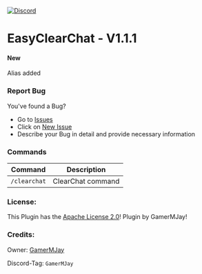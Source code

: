 
[![Discord](https://img.shields.io/badge/chat-on%20discord-7289da.svg)](https://discord.gg/RuF5gxRNfQ)
# EasyClearChat - V1.1.1

#### New
Alias added

### Report Bug
You've found a Bug?
- Go to [Issues](https://github.com/GamerMJay/EasyClearChat/issues)
- Click on [New Issue](https://github.com/GamerMJay/EasyClearChat/issues/new/choose)
- Describe your Bug in detail and provide necessary information

### Commands
|**Command**|**Description**|
|-----------|---------------|
|`/clearchat`|ClearChat command|

### License:
This Plugin has the [Apache License 2.0](/LICENSE)! Plugin by GamerMJay!

### Credits:
Owner: [GamerMJay](https://github.com/GamerMJay)

Discord-Tag: `GamerMJay`
